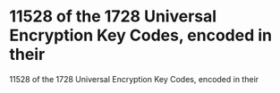 # 11528 of the 1728 Universal Encryption Key Codes, encoded in their

11528 of the 1728 Universal Encryption Key Codes, encoded in their